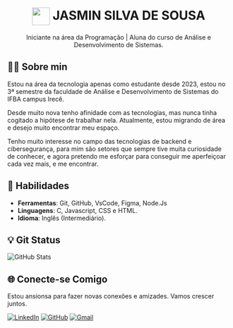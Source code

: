<h1 align="center">
    <a href="https://www.dio.me/">
     <img align="center" width="40px" src="https://hermes.digitalinnovation.one/assets/diome/logo-minimized.png"></a>
    <span>  JASMIN SILVA DE SOUSA</span>
</h1>

<P align="center">
Iniciante na área da Programação | Aluna do curso de Análise e Desenvolvimento de Sistemas.
</p>

## 👨‍💻 Sobre min
Estou na área da tecnologia apenas como estudante desde 2023, estou no 3ª semestre da faculdade de Análise e Desenvolvimento de Sistemas do IFBA  campus Irecê. 

Desde muito nova tenho afinidade com as tecnologias, mas nunca tinha cogitado a hipótese de trabalhar nela. Atualmente, estou migrando de área e desejo muito encontrar meu espaço.

Tenho muito interesse no campo das tecnologias de backend e cibersegurança, para mim são setores que sempre tive muita curiosidade de conhecer, e agora pretendo me esforçar para conseguir me aperfeiçoar cada vez mais, e me encontrar. 

## 🧠 Habilidades

- **Ferramentas**: Git, GitHub, VsCode, Figma, Node.Js
- **Linguagens**: C, Javascript, CSS e HTML.
- **Idioma**: Inglês (Intermediário).

## 💡 Git Status
![GitHub Stats](https://github-readme-stats.vercel.app/api?username=Jasmin1209&theme=transparent&bg_color=000&border_color=30A3DC&show_icons=true&icon_color=30A3DC&title_color=FFF&text_color=40E0D0)

## 🌐 Conecte-se Comigo

Estou ansionsa para fazer novas conexões e amizades. Vamos crescer juntos.

[![LinkedIn](https://img.shields.io/badge/LinkedIn-0077B5?style=for-the-badge&logo=linkedin&logoColor=white)](https://www.linkedin.com/in/jasmin-silva-86091b1a1/)
[![GitHub](https://img.shields.io/badge/GitHub-100000?style=for-the-badge&logo=github&logoColor=white)](https://github.com/Jasmin1209)
[![Gmail](https://img.shields.io/badge/Gmail-333333?style=for-the-badge&logo=gmail&logoColor=red)](mailto:jasminsilva498@gmail.com)

